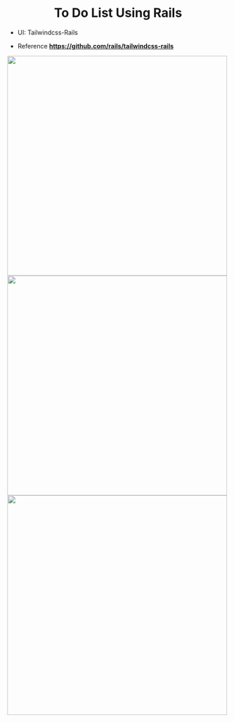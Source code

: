 <h1 align="center">To Do List Using Rails</h1>

- UI: Tailwindcss-Rails

- Reference **https://github.com/rails/tailwindcss-rails**

<img src="https://m7madmagdy.github.io/profile/rails%20apps/todolist3.png" width="500" align="left"/>
<img src="https://m7madmagdy.github.io/profile/rails%20apps/todolist2.png" width="500" align="left"/>
<img src="https://m7madmagdy.github.io/profile/rails%20apps/todolist1.png" width="500" align="left"/>

